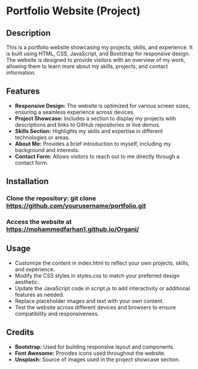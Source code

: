 # Portfolio Website (Project)

## Description
This is a portfolio website showcasing my projects, skills, and experience. It is built using HTML, CSS, JavaScript, and Bootstrap for responsive design. The website is designed to provide visitors with an overview of my work, allowing them to learn more about my skills, projects, and contact information.

## Features
- **Responsive Design:** The website is optimized for various screen sizes, ensuring a seamless experience across devices.
- **Project Showcase:** Includes a section to display my projects with descriptions and links to GitHub repositories or live demos.
- **Skills Section:** Highlights my skills and expertise in different technologies or areas.
- **About Me:** Provides a brief introduction to myself, including my background and interests.
- **Contact Form:** Allows visitors to reach out to me directly through a contact form.

## Installation
### Clone the repository: git clone https://github.com/yourusername/portfolio.git
### Access the website at https://mohammedfarhan1.github.io/Organi/

## Usage
- Customize the content in index.html to reflect your own projects, skills, and experience.
- Modify the CSS styles in styles.css to match your preferred design aesthetic.
- Update the JavaScript code in script.js to add interactivity or additional features as needed.
- Replace placeholder images and text with your own content.
- Test the website across different devices and browsers to ensure compatibility and responsiveness.

## Credits
- **Bootstrap:** Used for building responsive layout and components.
- **Font Awesome:** Provides icons used throughout the website.
- **Unsplash:** Source of images used in the project showcase section.
